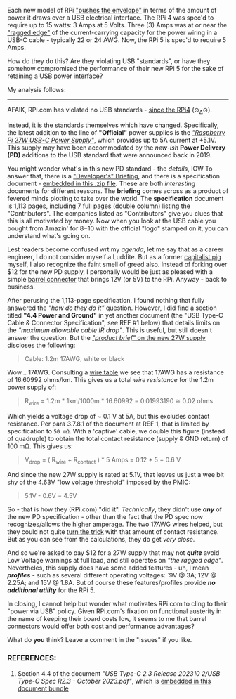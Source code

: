 Each new model of RPi ["pushes the envelope"](https://www.merriam-webster.com/wordplay/push-the-envelope-idiom-space-aeronautics-origin) in terms of the amount of power it draws over a USB electrical interface. The RPi 4 was spec'd to require up to 15 watts: 3 Amps at 5 Volts. Three (3) Amps was at or near the ["ragged edge"](https://www.merriam-webster.com/dictionary/on%20the%20ragged%20edge) of the current-carrying capacity for the power wiring in a USB-C cable - typically 22 or 24 AWG. Now, the RPi 5 is spec'd to require 5 Amps. 

How do they do this? Are they violating USB "standards", or have they somehow compromised the performance of their new RPi 5 for the sake of retaining a USB power interface?

My analysis follows:



---

AFAIK, RPi.com has violated no USB standards - [since the RPi4](https://raspberrypi.stackexchange.com/a/105819/83790)  (⊙<sub>∆</sub>⊙).

Instead, it is the standards themselves which have changed. Specifically, the latest addition to the line of **"Official"** power supplies is the [*"Raspberry Pi 27W USB-C Power Supply"*](https://datasheets.raspberrypi.com/power-supply/27w-usb-c-power-supply-product-brief.pdf), which provides up to 5A current at +5.1V. This supply may have been accommodated by the *new-ish* **Power Delivery (PD)** additions to the USB standard that were announced back in 2019. 

You might wonder what's in this new PD standard - the *details*, IOW To answer that, there is a ["Developer's" Briefing](https://www.usb.org/sites/default/files/D2T2-1%20-%20USB%20Power%20Delivery.pdf), and there is a specification document - [embedded in this .zip file](https://www.usb.org/sites/default/files/USB%20PD%20R3.2%20V1.0_1.zip). These are both *interesting* documents for different reasons. The **briefing** comes across as a product of fevered minds plotting to take over the world. The **specification** document is 1,113 pages, including 7 full pages (double column) listing the "Contributors". The companies listed as "Contributors" give you clues that this is all motivated by money. Now when you look at the USB cable you bought from Amazin' for $8-$10 with the official "logo" stamped on it, you can understand what's going on. 

Lest readers become confused wrt my *agenda*, let me say that as a career engineer, I do not consider myself a Luddite.  But as a former [capitalist pig](https://www.urbandictionary.com/define.php?term=Capitalist%20Pig) myself, I also recognize the faint smell of greed also. Instead of forking over $12 for the new PD supply, I personally would be just as pleased with a simple [barrel connector](https://en.wikipedia.org/wiki/Coaxial_power_connector) that brings 12V (or 5V) to the RPi. Anyway - back to business. 

After perusing the 1,113-page specification, I found nothing that fully answered the *"how do they do it"* question. However, I did find a section titled **"4.4 Power and Ground"** in yet another document (the "USB Type-C Cable & Connector Specification", see REF #1 below) that details limits on the *"maximum allowable cable IR drop"*. This is useful, but still doesn't answer the question. But the [*"product brief"* on the new 27W supply](https://datasheets.raspberrypi.com/power-supply/27w-usb-c-power-supply-product-brief.pdf) discloses the following: 

>Cable: 1.2m 17AWG, white or black 

Wow... 17AWG. Consulting a [wire table](https://www.powerstream.com/Wire_Size.htm) we see that 17AWG has a resistance of 16.60992 ohms/km. This gives us a total *wire resistance* for the 1.2m power supply of: 

>R<sub>wire</sub> = 1.2m * 1km/1000m * 16.60992 = 0.01993190 ≅ 0.02 ohms   

Which yields a voltage drop of ~ 0.1 V at 5A, but this excludes contact resistance. Per para 3.7.8.1 of the document at REF 1, that is limited by specification to `50 mΩ`. With a 'captive' cable, we double this figure (instead of quadruple) to obtain the total contact resistance (supply & GND return) of 100 mΩ. This gives us:

>V<sub>drop</sub> = ( R<sub>wire</sub> + R<sub>contact</sub> ) * 5 Amps = 0.12 * 5 = 0.6 V 

And since the new 27W supply is rated at 5.1V, that leaves us just a wee bit shy of the 4.63V "low voltage threshold" imposed by the PMIC:

>5.1V - 0.6V = 4.5V  

So - that is how they (RPi.com) "did it". *Technically*, they didn't use ***any*** of the new PD specification - other than the fact that the PD spec now recognizes/allows the higher amperage. The two 17AWG wires helped, but they could not quite [turn the trick](https://idioms.thefreedictionary.com/turn+the+trick) with that amount of contact resistance. But as you can see from the calculations, they do get *very close*. 

And so we're asked to pay $12 for a 27W supply that may not ***quite*** avoid Low Voltage warnings at full load, and still operates on *"the ragged edge"*. Nevertheles, this supply does have some added features - uh, I mean ***profiles*** - such as several different operating voltages: `9V @ 3A; 12V @ 2.25A; and 15V @ 1.8A. But of course these features/profiles provide ***no additional utility*** for the RPi 5. 

In closing, I cannot help but wonder what motivates RPi.com to cling to their "power via USB" policy. Given RPi.com's fixation on functional austerity in the name of keeping their board costs low, it  seems to me that barrel connectors would offer both cost and performance advantages?  

What do **you** think? Leave a comment in the "Issues" if you like.

### REFERENCES:

1. Section 4.4 of the document *"USB Type-C 2.3 Release 202310 2/USB Type-C Spec R2.3 - October 2023.pdf"*, which is [embedded in this document bundle](https://www.usb.org/sites/default/files/USB%20Type-C%202.3%20Release%20202310.zip) 